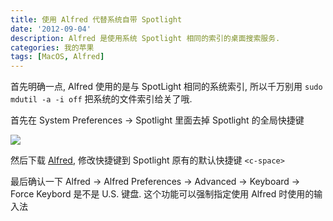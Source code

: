 ```yaml
---
title: 使用 Alfred 代替系统自带 Spotlight
date: '2012-09-04'
description: Alfred 是使用系统 Spotlight 相同的索引的桌面搜索服务.
categories: 我的苹果
tags: [MacOS, Alfred]
---
```

首先明确一点, Alfred 使用的是与 SpotLight 相同的系统索引, 所以千万别用 `sudo mdutil -a -i off` 把系统的文件索引给关了哦.

首先在 System Preferences -> Spotlight 里面去掉 Spotlight 的全局快捷键 

![][11]

然后下载 [Alfred][], 修改快捷键到 Spotlight 原有的默认快捷键 `<c-space>`

最后确认一下 Alfred -> Alfred Preferences -> Advanced -> Keyboard -> Force Keybord 是不是 U.S. 键盘. 这个功能可以强制指定使用 Alfred 时使用的输入法

[Alfred]: http://www.alfredapp.com/ "Alfred"
[11]: {{urls.media}}/disable_spotlight_shortcut.png
